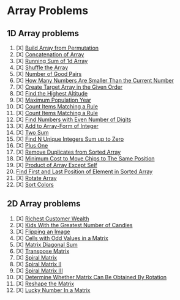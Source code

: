 # Array Problems

## 1D Array problems

01. [X] [Build Array from Permutation](https://leetcode.com/problems/build-array-from-permutation/)
02. [X] [Concatenation of Array](https://leetcode.com/problems/concatenation-of-array/)
03. [X] [Running Sum of 1d Array](https://leetcode.com/problems/running-sum-of-1d-array/)
04. [X] [Shuffle the Array](https://leetcode.com/problems/shuffle-the-array/)
05. [X] [Number of Good Pairs](https://leetcode.com/problems/number-of-good-pairs/)
06. [X] [How Many Numbers Are Smaller Than the Current Number](https://leetcode.com/problems/how-many-numbers-are-smaller-than-the-current-number/)
07. [X] [Create Target Array in the Given Order](https://leetcode.com/problems/create-target-array-in-the-given-order/)
08. [X] [Find the Highest Altitude](https://leetcode.com/problems/find-the-highest-altitude/)
09. [X] [Maximum Population Year](https://leetcode.com/problems/maximum-population-year/)
10. [X] [Count Items Matching a Rule](https://leetcode.com/problems/count-items-matching-a-rule/)
11. [X] [Count Items Matching a Rule](https://leetcode.com/problems/count-items-matching-a-rule/)
12. [X] [Find Numbers with Even Number of Digits](https://leetcode.com/problems/find-numbers-with-even-number-of-digits/)
13. [X] [Add to Array-Form of Integer](https://leetcode.com/problems/add-to-array-form-of-integer/)
14. [X] [Two Sum](https://leetcode.com/problems/two-sum/)
15. [X] [Find N Unique Integers Sum up to Zero](https://leetcode.com/problems/find-n-unique-integers-sum-up-to-zero/)
16. [X] [Plus One](https://leetcode.com/problems/plus-one/)
17. [X] [Remove Duplicates from Sorted Array](https://leetcode.com/problems/remove-duplicates-from-sorted-array/)
18. [X] [Minimum Cost to Move Chips to The Same Position](https://leetcode.com/problems/minimum-cost-to-move-chips-to-the-same-position/)
19. [X] [Product of Array Except Self](https://leetcode.com/problems/product-of-array-except-self/)
20. [Find First and Last Position of Element in Sorted Array](https://leetcode.com/problems/find-first-and-last-position-of-element-in-sorted-array/)
21. [X] [Rotate Array](https://leetcode.com/problems/rotate-array/)
22. [X] [Sort Colors](https://leetcode.com/problems/sort-colors/)


## 2D Array problems

01. [X] [Richest Customer Wealth](https://leetcode.com/problems/richest-customer-wealth/)
02. [X] [Kids With the Greatest Number of Candies](https://leetcode.com/problems/kids-with-the-greatest-number-of-candies/)
03. [X] [Flipping an Image](https://leetcode.com/problems/flipping-an-image/)
04. [X] [Cells with Odd Values in a Matrix](https://leetcode.com/problems/cells-with-odd-values-in-a-matrix/)
05. [X] [Matrix Diagonal Sum](https://leetcode.com/problems/matrix-diagonal-sum/)
06. [X] [Transpose Matrix](https://leetcode.com/problems/transpose-matrix/)
07. [X] [Spiral Matrix](https://leetcode.com/problems/spiral-matrix/)
08. [X] [Spiral Matrix II](https://leetcode.com/problems/spiral-matrix-ii/)
09. [X] [Spiral Matrix III](https://leetcode.com/problems/spiral-matrix-iii/)
10. [X] [Determine Whether Matrix Can Be Obtained By Rotation](https://leetcode.com/problems/determine-whether-matrix-can-be-obtained-by-rotation/)
11. [X] [Reshape the Matrix](https://leetcode.com/problems/reshape-the-matrix/)
12. [X] [Lucky Number In a Matrix](https://leetcode.com/problems/lucky-numbers-in-a-matrix/)
